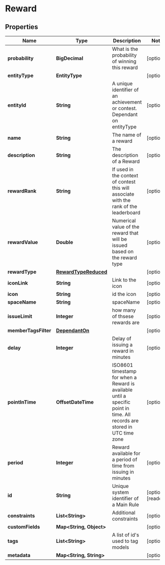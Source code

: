 

# Reward



## Properties

| Name | Type | Description | Notes |
|------------ | ------------- | ------------- | -------------|
|**probability** | **BigDecimal** | What is the probability of winning this reward |  [optional] |
|**entityType** | **EntityType** |  |  [optional] |
|**entityId** | **String** | A unique identifier of an achievement or contest. Dependant on entityType |  [optional] |
|**name** | **String** | The name of a reward |  [optional] |
|**description** | **String** | The description of a Reward |  [optional] |
|**rewardRank** | **String** | If used in the context of contest this will associate with the rank of the leaderboard |  [optional] |
|**rewardValue** | **Double** | Numerical value of the reward that will be issued based on the reward type |  [optional] |
|**rewardType** | [**RewardTypeReduced**](RewardTypeReduced.md) |  |  [optional] |
|**iconLink** | **String** | Link to the icon |  [optional] |
|**icon** | **String** | id the icon |  [optional] |
|**spaceName** | **String** | spaceName |  [optional] |
|**issueLimit** | **Integer** | how many of thsese rewards are |  [optional] |
|**memberTagsFilter** | [**DependantOn**](DependantOn.md) |  |  [optional] |
|**delay** | **Integer** | Delay of issuing a reward in minutes |  [optional] |
|**pointInTime** | **OffsetDateTime** | ISO8601 timestamp for when a Reward is available until a specific point in time. All records are stored in UTC time zone |  [optional] |
|**period** | **Integer** | Reward available for a period of time from issuing in minutes |  [optional] |
|**id** | **String** | Unique system identifier of a Main Rule |  [optional] [readonly] |
|**constraints** | **List&lt;String&gt;** | Additional constraints |  [optional] |
|**customFields** | **Map&lt;String, Object&gt;** |  |  [optional] |
|**tags** | **List&lt;String&gt;** | A list of id&#39;s used to tag models |  [optional] |
|**metadata** | **Map&lt;String, String&gt;** |  |  [optional] |



